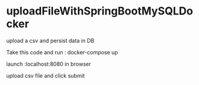 # uploadFileWithSpringBootMySQLDocker
upload a csv and persist data in DB

Take this code and run :
docker-compose up

launch :localhost:8080 in browser

upload csv file and click submit



























